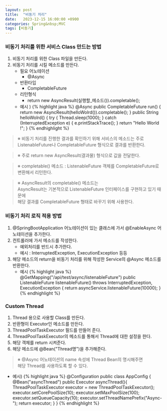 ```yaml
---
layout: post
title:  "비동기 처리"
date:   2023-12-15 16:00:00 +0900
categories: Spring&nbsp;MVC
tags: [비동기]
---
```


### 비동기 처리를 위한 서비스 Class 만드는 방법

1. 비동기 처리를 위한 Class 파일을 만든다.
2. 비동기 처리를 시킬 메소드를 만든다.
    - 필요 어노테이션
        - @Async
    - 반환타입
        - CompletableFuture
    - 리턴형식
        - return new AsyncResult(실행할_메소드()).completable();
    - 예시 )
        {% highlight java %}
        @Async
        public CompletableFuture run() {
            return new AsyncResult(helloWolrd()).completable();
        }
        public String helloWolrd() {
            try {
                Thread.sleep(1000);
            } catch (InterruptedException e) {
                e.printStackTrace();
            }
            return "Hello World !";
        }
        {% endhighlight %}

>※ 비동기 처리를 진행한 결과를 확인하기 위해 서비스의 메소드는 
>주로 ListenableFuture나 CompletableFuture 형식으로 결과를 반환한다.

>※ 주로 return new AsyncResult(결과물) 형식으로 값을 전달한다.

>※ completable() 메소드 : ListenableFuture 객체를 CompletableFuture로 변환해서 리턴한다.

>※ AsyncResult의 completable() 메소드는  
>AsyncResult는 기본적으로 ListenableFuture 인터페이스를 구현하고 있기 때문에  
>해당 결과를 CompletableFuture 형태로 바꾸기 위해 사용한다.

### 비동기 처리 로직 적용 방법

1. @SpringBootApplication 어노테이션이 있는 클래스에 가서 @EnableAsync 어노테이션을 추가한다.
2. 컨트롤러에 가서 메소드를 작성한다.
    - 예외처리를 반드시 추가한다.
    - 예시 : InterruptedException, ExecutionException 등등
3. 해당 메소드의 return을 비동기 처리를 위해 작성한 Service의 @Async 메소드를 반환한다.
    - 예시
        {% highlight java %}
        @GetMapping("/api/test/async/listenableFuture")
        public ListenableFuture<Integer> listenableFuture() throws InterruptedException, ExecutionException {
            return asyncService.listenableFuture(10000);
        }
        {% endhighlight %}

### Custom Thread

1. Thread 용으로 사용할 Class를 만든다.
2. 반환형이 Executor인 메소드를 만든다.
3. ThreadPoolTaskExecutor 필드를 만들어 준다.
4. ThreadPoolTaskExecutor의 메소드를 통해서 Thread에 대한 설정을 한다.
5. 해당 객체를 return 시켜준다.
6. 해당 메소드에 @Bean("Thread명")을 추가해준다.

>※ @Async 어노테이션의 name 속성에 Thread Bean의 명시해주면  
>해당 Thread를 사용하도록 할 수 있다.

- 예시)
    {% highlight java %}
    @Configuration
    public class AppConfig {
        @Bean("asyncThread")
        public Executor asyncThread(){
            ThreadPoolTaskExecutor executor = new ThreadPoolTaskExecutor();
            executor.setCorePoolSize(10);
            executor.setMaxPoolSize(100);
            executor.setQueueCapacity(10);
            executor.setThreadNamePrefix("Async-");
            return executor;
        }
    }
    {% endhighlight %}